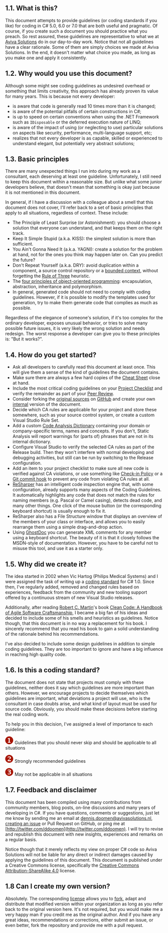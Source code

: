 ## 1.1. What is this?

This document attempts to provide guidelines (or coding standards if you like) for coding in C# 5.0, 6.0 or 7.0 that are both useful and pragmatic. Of course, if you create such a document you should practice what you preach. So rest assured, these guidelines are representative to what we at [Aviva Solutions](http://www.avivasolutions.nl) do in our day-to-day work. Notice that not all guidelines have a clear rationale. Some of them are simply choices we made at Aviva Solutions. In the end, it doesn't matter what choice you made, as long as you make one and apply it consistently.

## 1.2. Why would you use this document?

Although some might see coding guidelines as undesired overhead or something that limits creativity, this approach has already proven its value for many years. This is because not every developer:

- is aware that code is generally read 10 times more than it is changed;
- is aware of the potential pitfalls of certain constructions in C#;
- is up to speed on certain conventions when using the .NET Framework such as `IDisposable` or the deferred execution nature of LINQ;
- is aware of the impact of using (or neglecting to use) particular solutions on aspects like security, performance, multi-language support, etc;
- realizes that not every developer is as capable, skilled or experienced to understand elegant, but potentially very abstract solutions;

## 1.3. Basic principles

There are many unexpected things I run into during my work as a consultant, each deserving at least one guideline. Unfortunately, I still need to keep this document within a reasonable size. But unlike what some junior developers believe, that doesn't mean that something is okay just because it is not mentioned in this document.

In general, if I have a discussion with a colleague about a smell that this document does not cover, I'll refer back to a set of basic principles that apply to all situations, regardless of context. These include:

- The Principle of Least Surprise (or Astonishment): you should choose a solution that everyone can understand, and that keeps them on the right track.
- Keep It Simple Stupid (a.k.a. KISS): the simplest solution is more than sufficient.
- You Ain't Gonna Need It (a.k.a. YAGNI): create a solution for the problem at hand, not for the ones you think may happen later on. Can you predict the future?
- Don't Repeat Yourself (a.k.a. DRY): avoid duplication within a component, a source control repository or  a [bounded context](http://martinfowler.com/bliki/BoundedContext.html), without forgetting the [Rule of Three](http://lostechies.com/derickbailey/2012/10/31/abstraction-the-rule-of-three/) heuristic.
- The [four principles of object-oriented programming](https://anampiu.github.io/blog/OOP-principles/): encapsulation, abstraction, inheritance and polymorphism.
- In general, generated code should not need to comply with coding guidelines. However, if it is possible to modify the templates used for generation, try to make them generate code that complies as much as possible.

Regardless of the elegance of someone's solution, if it's too complex for the ordinary developer, exposes unusual behavior, or tries to solve many possible future issues, it is very likely the wrong solution and needs redesign. The worst response a developer can give you to these principles is: "But it works?". 

## 1.4. How do you get started?

- Ask all developers to carefully read this document at least once. This will give them a sense of the kind of guidelines the document contains. 
- Make sure there are always a few hard copies of the [Cheat Sheet](https://github.com/dennisdoomen/CSharpGuidelines/releases/latest) close at hand. 
- Include the most critical coding guidelines on your [Project Checklist](https://www.continuousimprover.com/2010/03/alm-practices-5-checklists.html) and verify the remainder as part of your [Peer Review](https://www.continuousimprover.com/2010/02/tfs-development-practices-part-2-peer.html). 
- Consider forking the [original sources](https://github.com/dennisdoomen/csharpguidelines) on [GitHub](https://github.com/) and create your own [internal](https://github.com/dennisdoomen/csharpguidelines/blob/master/LICENSE.md) version of the document.
- Decide which CA rules are applicable for your project and store these somewhere, such as your source control system, or create a custom Visual Studio Rule Set. 
- Add a custom [Code Analysis Dictionary](http://msdn.microsoft.com/en-us/library/bb514188.aspx) containing your domain or company-specific terms, names and concepts. If you don't, Static Analysis will report warnings for (parts of) phrases that are not in its internal dictionary. 
- Configure Visual Studio to verify the selected CA rules as part of the Release build. Then they won't interfere with normal developing and debugging activities, but still can be run by switching to the Release configuration. 
- Add an item to your project checklist to make sure all new code is verified against CA violations, or use something like [Check-in Policy](http://msdn.microsoft.com/en-us/library/ms182075(v=vs.110).aspx) or a [Git commit hook](http://git-scm.com/book/en/Customizing-Git-Git-Hooks) to prevent any code from violating CA rules at all. 
- [ReSharper](http://www.jetbrains.com/resharper/) has an intelligent code inspection engine that, with some configuration, already supports many aspects of the Coding Guidelines. It automatically highlights any code that does not match the rules for naming members (e.g. Pascal or Camel casing), detects dead code, and many other things. One click of the mouse button (or the corresponding keyboard shortcut) is usually enough to fix it. 
- ReSharper also has a File Structure window that displays an overview of the members of your class or interface, and allows you to easily rearrange them using a simple drag-and-drop action. 
- Using [GhostDoc](http://submain.com/products/ghostdoc.aspx) you can generate XML comments for any member using a keyboard shortcut. The beauty of it is that it closely follows the MSDN-style of documentation. However, you have to be careful not to misuse this tool, and use it as a starter only. 

## 1.5. Why did we create it?

The idea started in 2002 when Vic Hartog (Philips Medical Systems) and I were assigned the task of writing up a [coding standard](http://www.tiobe.com/content/paperinfo/gemrcsharpcs.pdf) for C# 1.0. Since then, I've regularly added, removed and changed rules based on experiences, feedback from the community and new tooling support offered by a continuous stream of new Visual Studio releases.

Additionally, after reading [Robert C. Martin](https://sites.google.com/site/unclebobconsultingllc/)'s book [Clean Code: A Handbook of Agile Software Craftsmanship](http://www.amazon.com/Clean-Code-Handbook-Software-Craftsmanship/dp/0132350882), I became a big fan of his ideas and decided to include some of his smells and heuristics as guidelines. Notice though, that this document is in no way a replacement for his book. I sincerely recommend that you read his book to gain a solid understanding of the rationale behind his recommendations.

I've also decided to include some design guidelines in addition to simple coding guidelines. They are too important to ignore and have a big influence in reaching high quality code.

## 1.6. Is this a coding standard?

The document does not state that projects must comply with these guidelines, neither does it say which guidelines are more important than others. However, we encourage projects to decide themselves which guidelines are important, what deviations a project will use, who is the consultant in case doubts arise, and what kind of layout must be used for source code. Obviously, you should make these decisions before starting the real coding work.

To help you in this decision, I've assigned a level of importance to each guideline:

![](/assets/images/1.png) Guidelines that you should never skip and should be applicable to all situations

![](/assets/images/2.png) Strongly recommended guidelines

![](/assets/images/3.png) May not be applicable in all situations

## 1.7. Feedback and disclaimer

This document has been compiled using many contributions from community members, blog posts, on-line discussions and many years of developing in C#. If you have questions, comments or suggestions, just let me know by sending me an email at [dennis.doomen@avivasolutions.nl](mailto:dennis.doomen@avivasolutions.nl), [creating an issue](https://github.com/dennisdoomen/csharpguidelines/issues) or Pull Request on GitHub, or ping me at [http://twitter.com/ddoomen](http://twitter.com/ddoomen). I will try to revise and republish this document with new insights, experiences and remarks on a regular basis.

Notice though that it merely reflects my view on proper C# code so Aviva Solutions will not be liable for any direct or indirect damages caused by applying the guidelines of this document. This document is published under a Creative Commons license, specifically the [Creative Commons Attribution-ShareAlike 4.0](http://creativecommons.org/licenses/by-sa/4.0/) license. 

## 1.8 Can I create my own version?

Absolutely. The corresponding [license](https://github.com/dennisdoomen/CSharpGuidelines/blob/master/LICENSE.md) allows you to [fork](https://github.com/dennisdoomen/csharpguidelines/fork), adapt and distribute that modified version within your organization as long as you refer back to the original version here. It's not required, but you would make me a very happy man if you credit me as the original author. And if you have any great ideas, recommendations or corrections, either submit an issue, or even better, fork the repository and provide me with a pull request.
